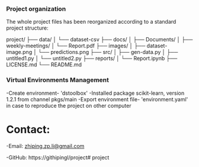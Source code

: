 ### Project organization
The whole project files has been reorganized according to a standard project structure:

project/
├── data/
│   └── dataset-csv
├── docs/
│   ├── Documents/
│   ├── weekly-meetings/
│   └── Report.pdf
├── images/
│   ├── dataset-image.png
│   └── predictions.png
├── src/
│   ├── gen-data.py
│   ├── untitled1.py
│   └── untitled2.py
├── reports/
│   └── Report.ipynb
├── LICENSE.md
└── README.md

### Virtual Environments Management
-Create environment- 'dstoolbox'
-Installed package scikit-learn, version 1.2.1 from channel pkgs/main
-Export environment file- 'environment.yaml' in case to reproduce the project on other computer


# Contact:
-Email:
zhiping.zp.li@gmail.com

-GitHub:
https://githipingl/project# project

